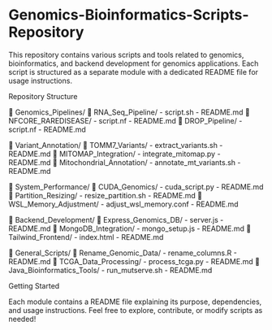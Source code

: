 # Genomics-Bioinformatics-Scripts-Repository
This repository contains various scripts and tools related to genomics, bioinformatics, and backend development for genomics applications. Each script is structured as a separate module with a dedicated README file for usage instructions.


Repository Structure

📂 Genomics_Pipelines/
    📂 RNA_Seq_Pipeline/
        - script.sh
        - README.md
    📂 NFCORE_RAREDISEASE/
        - script.nf
        - README.md
    📂 DROP_Pipeline/
        - script.nf
        - README.md

📂 Variant_Annotation/
    📂 TOMM7_Variants/
        - extract_variants.sh
        - README.md
    📂 MITOMAP_Integration/
        - integrate_mitomap.py
        - README.md
    📂 Mitochondrial_Annotation/
        - annotate_mt_variants.sh
        - README.md

📂 System_Performance/
    📂 CUDA_Genomics/
        - cuda_script.py
        - README.md
    📂 Partition_Resizing/
        - resize_partition.sh
        - README.md
    📂 WSL_Memory_Adjustment/
        - adjust_wsl_memory.conf
        - README.md

📂 Backend_Development/
    📂 Express_Genomics_DB/
        - server.js
        - README.md
    📂 MongoDB_Integration/
        - mongo_setup.js
        - README.md
    📂 Tailwind_Frontend/
        - index.html
        - README.md

📂 General_Scripts/
    📂 Rename_Genomic_Data/
        - rename_columns.R
        - README.md
    📂 TCGA_Data_Processing/
        - process_tcga.py
        - README.md
    📂 Java_Bioinformatics_Tools/
        - run_mutserve.sh
        - README.md

Getting Started

Each module contains a README file explaining its purpose, dependencies, and usage instructions. Feel free to explore, contribute, or modify scripts as needed!


